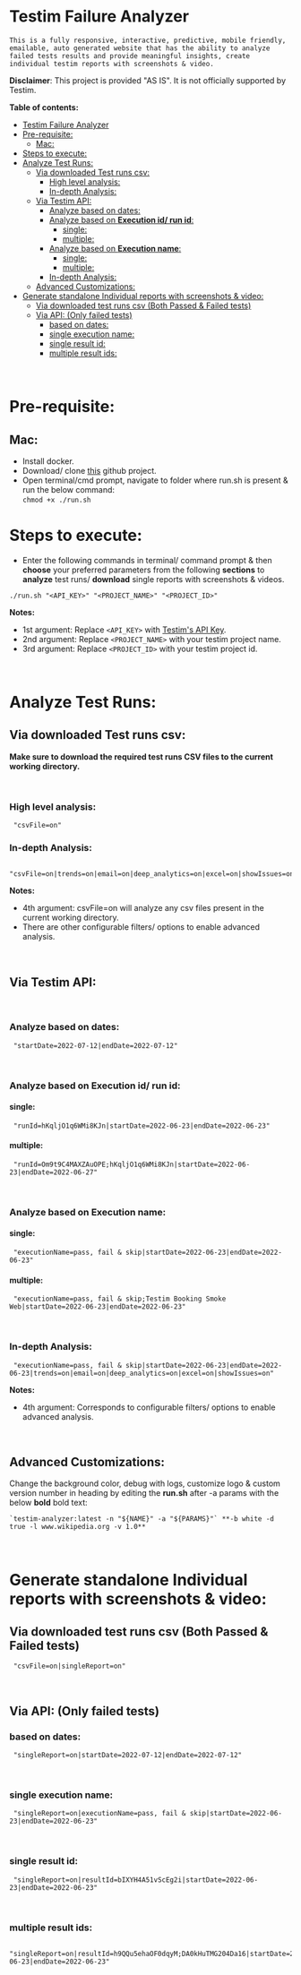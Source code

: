 # Testim Failure Analyzer

    This is a fully responsive, interactive, predictive, mobile friendly, emailable, auto generated website that has the ability to analyze failed tests results and provide meaningful insights, create individual testim reports with screenshots & video.

**Disclaimer**: This project is provided "AS IS". It is not officially supported by Testim.

**Table of contents:**</br>
- [Testim Failure Analyzer](#testim-failure-analyzer)
- [Pre-requisite:](#pre-requisite)
  - [Mac:](#mac)
- [Steps to execute:](#steps-to-execute)
- [Analyze Test Runs:](#analyze-test-runs)
  - [Via downloaded Test runs csv:](#via-downloaded-test-runs-csv)
    - [High level analysis:](#high-level-analysis)
    - [In-depth Analysis:](#in-depth-analysis)
  - [Via Testim API:](#via-testim-api)
    - [Analyze based on dates:](#analyze-based-on-dates)
    - [Analyze based on **Execution id/ run id**:](#analyze-based-on-execution-id-run-id)
      - [single:](#single)
      - [multiple:](#multiple)
    - [Analyze based on **Execution name**:](#analyze-based-on-execution-name)
      - [single:](#single-1)
      - [multiple:](#multiple-1)
    - [In-depth Analysis:](#in-depth-analysis-1)
  - [Advanced Customizations:](#advanced-customizations)
- [Generate standalone Individual reports with screenshots & video:](#generate-standalone-individual-reports-with-screenshots--video)
  - [Via downloaded test runs csv (Both Passed & Failed tests)](#via-downloaded-test-runs-csv-both-passed--failed-tests)
  - [Via API: (Only failed tests)](#via-api-only-failed-tests)
    - [based on dates:](#based-on-dates)
    - [single execution name:](#single-execution-name)
    - [single result id:](#single-result-id)
    - [multiple result ids:](#multiple-result-ids)
</br>

# Pre-requisite:
## Mac: 
- Install docker.<br>
- Download/ clone [this](https://github.com/genesisthomas/testim-analyzer) github project. </br>
- Open terminal/cmd prompt, navigate to folder where run.sh is present & run the below command:</br>
```chmod +x ./run.sh``` <br>

# Steps to execute:

- Enter the following commands in terminal/ command prompt & then **choose** your preferred parameters from the following **sections** to **analyze** test runs/ **download** single reports with screenshots & videos.

```
./run.sh "<API_KEY>" "<PROJECT_NAME>" "<PROJECT_ID>"
```

**Notes:**

- 1st argument: Replace `<API_KEY>` with [Testim's API Key](https://help.testim.io/docs/api-access#enabling-api-access).
- 2nd argument: Replace `<PROJECT_NAME>` with your testim project name.
- 3rd argument: Replace `<PROJECT_ID>` with your testim project id.

<p></br>

# Analyze Test Runs:

## Via downloaded Test runs csv:

**Make sure to download the required test runs CSV files to the current working directory.**

</br> 

### High level analysis:
```
 "csvFile=on"
```

### In-depth Analysis:
```
 "csvFile=on|trends=on|email=on|deep_analytics=on|excel=on|showIssues=on"
```

**Notes:**
- 4th argument: csvFile=on will analyze any csv files present in the current working directory. 
- There are other configurable filters/ options to enable advanced analysis.

<p></br>

## Via Testim API:
</br> 

### Analyze based on dates:
```
 "startDate=2022-07-12|endDate=2022-07-12"
```
</br> 

### Analyze based on **Execution id/ run id**:
#### single:
```
 "runId=hKqljO1q6WMi8KJn|startDate=2022-06-23|endDate=2022-06-23"
```

#### multiple:
```
 "runId=Om9t9C4MAXZAuOPE;hKqljO1q6WMi8KJn|startDate=2022-06-23|endDate=2022-06-27"
```
</br> 

### Analyze based on **Execution name**:
#### single:
```
 "executionName=pass, fail & skip|startDate=2022-06-23|endDate=2022-06-23"
```
#### multiple:

```
 "executionName=pass, fail & skip;Testim Booking Smoke Web|startDate=2022-06-23|endDate=2022-06-23"
```
</br> 


### In-depth Analysis:

```
 "executionName=pass, fail & skip|startDate=2022-06-23|endDate=2022-06-23|trends=on|email=on|deep_analytics=on|excel=on|showIssues=on"
```

**Notes:**
- 4th argument: Corresponds to configurable filters/ options to enable advanced analysis.
<p></br>

## Advanced Customizations:

Change the background color, debug with logs, customize logo & custom version number in heading by editing the **run.sh** after -a params with the below **bold** bold text:

    `testim-analyzer:latest -n "${NAME}" -a "${PARAMS}"` **-b white -d true -l www.wikipedia.org -v 1.0**
<p></br>

# Generate standalone Individual reports with screenshots & video:

## Via downloaded test runs csv (Both Passed & Failed tests)
```
 "csvFile=on|singleReport=on"
```
</br>

## Via API: (Only failed tests)

### based on dates:
```
 "singleReport=on|startDate=2022-07-12|endDate=2022-07-12"
```
</br>

### single execution name:
```
 "singleReport=on|executionName=pass, fail & skip|startDate=2022-06-23|endDate=2022-06-23"
```
</br>

### single result id: 
```
 "singleReport=on|resultId=bIXYH4A51vScEg2i|startDate=2022-06-23|endDate=2022-06-23"
```
</br>

### multiple result ids: 
```
 "singleReport=on|resultId=h9QQu5ehaOF0dqyM;DA0kHuTMG204Da16|startDate=2022-06-23|endDate=2022-06-23"
```
</br>